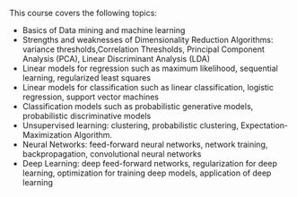 This course covers the following topics: 

- Basics of Data mining and machine learning
- Strengths and weaknesses of Dimensionality Reduction Algorithms: variance thresholds,Correlation Thresholds, Principal Component Analysis (PCA), Linear Discriminant Analysis (LDA)
- Linear models for regression such as maximum likelihood, sequential learning, regularized least squares
- Linear models for classification such as linear classification, logistic regression, support vector machines
- Classification models such as probabilistic generative models, probabilistic discriminative models
- Unsupervised learning: clustering, probabilistic clustering, Expectation-Maximization Algorithm.
- Neural Networks: feed-forward neural networks, network training, backpropagation, convolutional neural networks
- Deep Learning: deep feed-forward networks, regularization for deep learning, optimization for training deep models, application of deep learning
